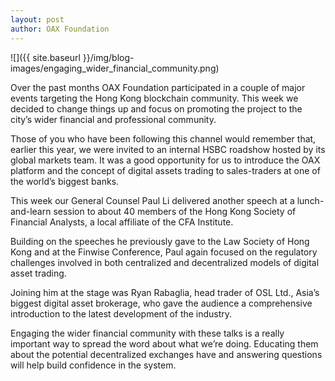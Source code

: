 ```yaml
---
layout: post
author: OAX Foundation
---
```

![]({{ site.baseurl }}/img/blog-images/engaging_wider_financial_community.png)

Over the past months OAX Foundation participated in a couple of major events targeting the Hong Kong blockchain community. This week we decided to change things up and focus on promoting the project to the city’s wider financial and professional community. 

Those of you who have been following this channel would remember that, earlier this year, we were invited to an internal HSBC roadshow hosted by its global markets team. It was a good opportunity for us to introduce the OAX platform and the concept of digital assets trading to sales-traders at one of the world’s biggest banks. 

This week our General Counsel Paul Li delivered another speech at a lunch-and-learn session to about 40 members of the Hong Kong Society of Financial Analysts, a local affiliate of the CFA Institute. 

Building on the speeches he previously gave to the Law Society of Hong Kong and at the Finwise Conference, Paul again focused on the regulatory challenges involved in both centralized and decentralized models of digital asset trading.

Joining him at the stage was Ryan Rabaglia, head trader of OSL Ltd., Asia’s biggest digital asset brokerage, who gave the audience a comprehensive introduction to the latest development of the industry. 

Engaging the wider financial community with these talks is a really important way to spread the word about what we’re doing. Educating them about the potential decentralized exchanges have and answering questions will help build confidence in the system.

